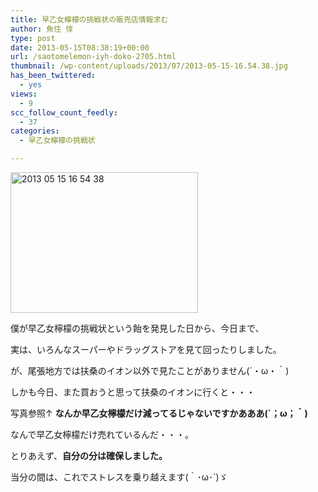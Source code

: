 ```yaml
---
title: 早乙女檸檬の挑戦状の販売店情報求む
author: 魚住 惇
type: post
date: 2013-05-15T08:38:19+00:00
url: /saotomelemon-iyh-doko-2705.html
thumbnail: /wp-content/uploads/2013/07/2013-05-15-16.54.38.jpg
has_been_twittered:
  - yes
views:
  - 9
scc_follow_count_feedly:
  - 37
categories:
  - 早乙女檸檬の挑戦状

---
```

<img decoding="async" loading="lazy" title="2013-05-15 16.54.38.jpg" src="/wp-content/uploads/2013/05/2013-05-15-16.54.38.jpg" alt="2013 05 15 16 54 38" width="300" height="225" border="0" />

<!--more-->

僕が早乙女檸檬の挑戦状という飴を発見した日から、今日まで、

実は、いろんなスーパーやドラッグストアを見て回ったりしました。</p> 

が、尾張地方では扶桑のイオン以外で見たことがありません(´・ω・｀)

しかも今日、また買おうと思って扶桑のイオンに行くと・・・</p> 

写真参照↑ **なんか早乙女檸檬だけ減ってるじゃないですかあああ(´；ω；｀)**

なんで早乙女檸檬だけ売れているんだ・・・。</p> 

とりあえず、**自分の分は確保しました。**

当分の間は、これでストレスを乗り越えます(｀･ω･´)ゞ